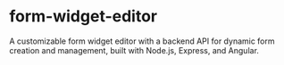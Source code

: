 # form-widget-editor
A customizable form widget editor with a backend API for dynamic form creation and management, built with Node.js, Express, and Angular.

